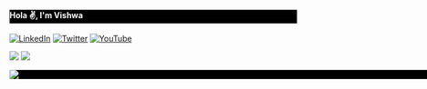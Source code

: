 <h4 style="background-color: black; color: white">Hola ✌️, I'm Vishwa</h1>

[![LinkedIn](https://img.shields.io/badge/LinkedIn-%230077B5.svg?logo=linkedin&logoColor=white)](https://linkedin.com/in/itsvishwa) [![Twitter](https://img.shields.io/badge/Twitter-%231DA1F2.svg?logo=Twitter&logoColor=white)](https://twitter.com/_vishwaX) [![YouTube](https://img.shields.io/badge/YouTube-%23FF0000.svg?logo=YouTube&logoColor=white)](https://youtube.com/@techmart404) 

![](https://github-readme-stats.vercel.app/api?username=itsvishwa&theme=shadow_green&hide_border=false&include_all_commits=true&count_private=true)
![](https://github-readme-streak-stats.herokuapp.com/?user=itsvishwa&theme=shadow_green&hide_border=false)<br/>

<div style="width: 100vw; background-color: black;">
  <img src="./PX5H.gif" />
</div>

